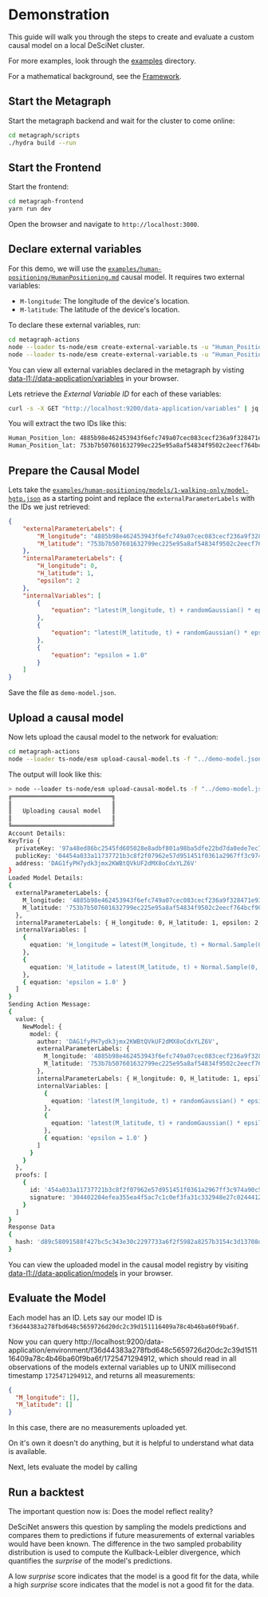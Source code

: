 # Demonstration

This guide will walk you through the steps to create and evaluate a custom causal model on a local DeSciNet cluster.

For more examples, look through the [examples](./examples) directory.

For a mathematical background, see the [Framework](./Framework.md).

## Start the Metagraph

Start the metagraph backend and wait for the cluster to come online:

```bash
cd metagraph/scripts
./hydra build --run
```

## Start the Frontend

Start the frontend:

```bash
cd metagraph-frontend
yarn run dev
```

Open the browser and navigate to `http://localhost:3000`.

## Declare external variables

For this demo, we will use the [`examples/human-positioning/HumanPositioning.md`](./examples/human-positioning/HumanPositioning.md) causal model. It requires two external variables:

* `M-longitude`: The longitude of the device's location.
* `M-latitude`: The latitude of the device's location.

To declare these external variables, run:

```bash
cd metagraph-actions
node --loader ts-node/esm create-external-variable.ts -u "Human_Position_lon"
node --loader ts-node/esm create-external-variable.ts -u "Human_Position_lat"
```

You can view all external variables declared in the metagraph by visting [data-l1://data-application/variables](http://localhost:9200/data-application/variables) in your browser.

Lets retrieve the _External Variable ID_ for each of these variables:

```bash
curl -s -X GET "http://localhost:9200/data-application/variables" | jq -r '.[] | select(.[1].uniqueName == "Human_Position_lon" or .[1].uniqueName == "Human_Position_lat") | "\(. [1].uniqueName): \(. [0])"'
```

You will extract the two IDs like this:

```txt
Human_Position_lon: 4885b98e462453943f6efc749a07cec083cecf236a9f328471e936f5e12b75b1
Human_Position_lat: 753b7b507601632799ec225e95a8af54834f9502c2eecf764bcf9028298a54a1
```

## Prepare the Causal Model

Lets take the [`examples/human-positioning/models/1-walking-only/model-hgtp.json`](./examples/human-positioning/models/1-walking-only/model-hgtp.json) as a starting point and replace the `externalParameterLabels` with the IDs we just retrieved:

```json
{
    "externalParameterLabels": {
        "M_longitude": "4885b98e462453943f6efc749a07cec083cecf236a9f328471e936f5e12b75b1", // replaced to link to your longitude variable
        "M_latitude": "753b7b507601632799ec225e95a8af54834f9502c2eecf764bcf9028298a54a1" // replaced to link to your latitude variable
    },
    "internalParameterLabels": {
        "H_longitude": 0,
        "H_latitude": 1,
        "epsilon": 2
    },
    "internalVariables": [
        {
            "equation": "latest(M_longitude, t) + randomGaussian() * epsilon * sqrt(t - latestTime(M_longitude, t))"
        },
        {
            "equation": "latest(M_latitude, t) + randomGaussian() * epsilon * sqrt(t - latestTime(M_latitude, t))"
        },
        {
            "equation": "epsilon = 1.0"
        }
    ]
}
```

Save the file as `demo-model.json`.

## Upload a causal model

Now lets upload the causal model to the network for evaluation:

```bash
cd metagraph-actions
node --loader ts-node/esm upload-causal-model.ts -f "../demo-model.json"
```

The output will look like this:

```bash
> node --loader ts-node/esm upload-causal-model.ts -f "../demo-model.json"
╔════════════════════════════╗
║                            ║
║   Uploading causal model   ║
║                            ║
╚════════════════════════════╝
Account Details:
KeyTrio {
  privateKey: '97a48ed86bc2545fd605028e8adbf801a98ba5dfe22bd7da0ede7ec7c13fe4c5',
  publicKey: '04454a033a11737721b3c8f2f07962e57d951451f0361a2967ff3c974a90c5514df7c1627483c9c11fe9ff1ee648d119823f31d26a273b493b4b747f4783f56491',
  address: 'DAG1fyPH7ydk3jmx2KWBtQVkUF2dMX8oCdxYLZ6V'
}
Loaded Model Details:
{
  externalParameterLabels: {
    M_longitude: '4885b98e462453943f6efc749a07cec083cecf236a9f328471e936f5e12b75b1',
    M_latitude: '753b7b507601632799ec225e95a8af54834f9502c2eecf764bcf9028298a54a1'
  },
  internalParameterLabels: { H_longitude: 0, H_latitude: 1, epsilon: 2 },
  internalVariables: [
    {
      equation: 'H_longitude = latest(M_longitude, t) + Normal.Sample(0, epsilon * sqrt(t - latestTime(M_longitude, t)))'
    },
    {
      equation: 'H_latitude = latest(M_latitude, t) + Normal.Sample(0, epsilon * sqrt(t - latestTime(M_latitude, t)))'
    },
    { equation: 'epsilon = 1.0' }
  ]
}
Sending Action Message:
{
  value: {
    NewModel: {
      model: {
        author: 'DAG1fyPH7ydk3jmx2KWBtQVkUF2dMX8oCdxYLZ6V',
        externalParameterLabels: {
          M_longitude: '4885b98e462453943f6efc749a07cec083cecf236a9f328471e936f5e12b75b1',
          M_latitude: '753b7b507601632799ec225e95a8af54834f9502c2eecf764bcf9028298a54a1'
        },
        internalParameterLabels: { H_longitude: 0, H_latitude: 1, epsilon: 2 },
        internalVariables: [
          {
            equation: 'latest(M_longitude, t) + randomGaussian() * epsilon * sqrt(t - latestTime(M_longitude, t))'
          },
          {
            equation: 'latest(M_latitude, t) + randomGaussian() * epsilon * sqrt(t - latestTime(M_latitude, t))'
          },
          { equation: 'epsilon = 1.0' }
        ]
      }
    }
  },
  proofs: [
    {
      id: '454a033a11737721b3c8f2f07962e57d951451f0361a2967ff3c974a90c5514df7c1627483c9c11fe9ff1ee648d119823f31d26a273b493b4b747f4783f56491',
      signature: '304402204efea355ea4f5ac7c1c0ef3fa31c332948e27c0244412b20c26d8b1115f19ce9022012c500c9d360d5331f28707742fcf69ff1ba56e0f50d1c6fb371ac54891793c7'
    }
  ]
}
Response Data
{
  hash: 'd89c58091588f427bc5c343e30c2297733a6f2f5982a8257b3154c3d13708de0'
}
```

You can view the uploaded model in the causal model registry by visiting [data-l1://data-application/models](http://localhost:9200/data-application/models) in your browser.

## Evaluate the Model

Each model has an ID. Lets say our model ID is `f36d44383a278fbd648c5659726d20dc2c39d151116409a78c4b46ba60f9ba6f`.

Now you can query http://localhost:9200/data-application/environment/f36d44383a278fbd648c5659726d20dc2c39d151116409a78c4b46ba60f9ba6f/1725471294912, which should read in all observations of the models external variables up to UNIX millisecond timestamp `1725471294912`, and returns all measurements:

```json
{
  "M_longitude": [],
  "M_latitude": []
}
```

In this case, there are no measurements uploaded yet.

On it's own it doesn't do anything, but it is helpful to understand what data is available.

Next, lets evaluate the model by calling 


## Run a backtest

The important question now is: Does the model reflect reality?

DeSciNet answers this question by sampling the models predictions and compares them to predictions if future measurements of external variables would have been known. The difference in the two sampled probability distribution is used to compute the Kullback-Leibler divergence, which quantifies the _surprise_ of the model's predictions.

A low _surprise_ score indicates that the model is a good fit for the data, while a high _surprise_ score indicates that the model is not a good fit for the data.
